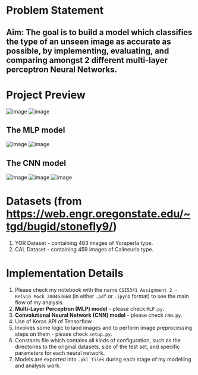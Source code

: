 # Problem Statement
## Aim: The goal is to build a model which classifies the type of an unseen image as accurate as possible, by implementing, evaluating, and comparing amongst 2 different multi-layer perceptron Neural Networks.
# Project Preview
![image](https://github.com/user-attachments/assets/9ef4036d-4d4f-426e-b990-74e674f037d7)
![image](https://github.com/user-attachments/assets/487d3ef6-df68-405f-869a-f1d3d1cf431a)
## The MLP model
![image](https://github.com/user-attachments/assets/bc3b0452-0971-4345-b197-15a324800496)
![image](https://github.com/user-attachments/assets/47652f9e-51d0-4beb-9f53-651c82ab85f0)
## The CNN model
![image](https://github.com/user-attachments/assets/ea7016b5-6daa-4ee2-b3cb-2af1f19e6e2a)
![image](https://github.com/user-attachments/assets/55937742-af44-47d1-bb2e-93f454675ba0)
![image](https://github.com/user-attachments/assets/19d84f60-edcb-4c94-8fbf-e692ec106871)

# Datasets (from https://web.engr.oregonstate.edu/~tgd/bugid/stonefly9/)
1. YOR Dataset - containing 483 images of Yoraperla type.
2. CAL Dataset - containing 459 images of Calineuria type.

# Implementation Details
1. Please check my notebook with the name `CSI5341 Assignment 2 - Kelvin Mock 300453668` (in either `.pdf` or `.ipynb` format) to see the main flow of my analysis. 
2. **Multi-Layer Perceptron (MLP) model** - please check `MLP.py`.
3. **Convolutional Neural Network (CNN) model** - please check `CNN.py`.
4. Use of Keras API of Tensorflow
5. Involves some logic to laod images and to perform image preprocessing steps on them - please check `setup.py`.
6. Constants file which contains all kinds of configuration, such as the directories to the original datasets, size of the test set, and specific parameters for each neural network.
7. Models are exported into `.pkl files` during each stage of my modelling and analysis work. 
